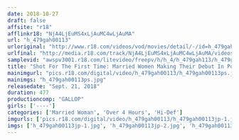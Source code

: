 ```yaml
---
date: 2018-10-27
draft: false
affsite: "r18"
afflinkr18: "NjA4LjEuMS4xLjAuMC4wLjAuMA"
url: "h_479gah00113"
urloriginal: "http://www.r18.com/videos/vod/movies/detail/-/id=h_479gah00113"
urlfinal: "http://media.r18.com/track/NjA4LjEuMS4xLjAuMC4wLjAuMA/videos/vod/movies/detail/-/id=h_479gah00113"
samplevid: "awspv3001.r18.com/litevideo/freepv/h/h_4/h_479gah113/h_479gah113_dmb_w.mp4"
title: "Shot For The First Time: Married Women Making Their Debut In Porn Eight Hours 5"
mainimgurl: "pics.r18.com/digital/video/h_479gah00113/h_479gah00113ps.jpg"
mainimgs: "h_479gah00113ps.jpg"
releasedate: "Sept. 21, 2018"
duration: 477
productioncomp: "GALLOP"
girls: ['----']
categories: ['Married Woman', 'Over 4 Hours', 'Hi-Def']
imgurls: ['pics.r18.com/digital/video/h_479gah00113/h_479gah00113jp-1.jpg', 'pics.r18.com/digital/video/h_479gah00113/h_479gah00113jp-2.jpg', 'pics.r18.com/digital/video/h_479gah00113/h_479gah00113jp-3.jpg', 'pics.r18.com/digital/video/h_479gah00113/h_479gah00113jp-4.jpg', 'pics.r18.com/digital/video/h_479gah00113/h_479gah00113jp-5.jpg', 'pics.r18.com/digital/video/h_479gah00113/h_479gah00113jp-6.jpg', 'pics.r18.com/digital/video/h_479gah00113/h_479gah00113jp-7.jpg', 'pics.r18.com/digital/video/h_479gah00113/h_479gah00113jp-8.jpg', 'pics.r18.com/digital/video/h_479gah00113/h_479gah00113jp-9.jpg', 'pics.r18.com/digital/video/h_479gah00113/h_479gah00113jp-10.jpg', 'pics.r18.com/digital/video/h_479gah00113/h_479gah00113jp-11.jpg', 'pics.r18.com/digital/video/h_479gah00113/h_479gah00113jp-12.jpg', 'pics.r18.com/digital/video/h_479gah00113/h_479gah00113jp-13.jpg', 'pics.r18.com/digital/video/h_479gah00113/h_479gah00113jp-14.jpg', 'pics.r18.com/digital/video/h_479gah00113/h_479gah00113jp-15.jpg', 'pics.r18.com/digital/video/h_479gah00113/h_479gah00113jp-16.jpg', 'pics.r18.com/digital/video/h_479gah00113/h_479gah00113jp-17.jpg', 'pics.r18.com/digital/video/h_479gah00113/h_479gah00113jp-18.jpg', 'pics.r18.com/digital/video/h_479gah00113/h_479gah00113jp-19.jpg', 'pics.r18.com/digital/video/h_479gah00113/h_479gah00113jp-20.jpg']
imgs: ['h_479gah00113jp-1.jpg', 'h_479gah00113jp-2.jpg', 'h_479gah00113jp-3.jpg', 'h_479gah00113jp-4.jpg', 'h_479gah00113jp-5.jpg', 'h_479gah00113jp-6.jpg', 'h_479gah00113jp-7.jpg', 'h_479gah00113jp-8.jpg', 'h_479gah00113jp-9.jpg', 'h_479gah00113jp-10.jpg', 'h_479gah00113jp-11.jpg', 'h_479gah00113jp-12.jpg', 'h_479gah00113jp-13.jpg', 'h_479gah00113jp-14.jpg', 'h_479gah00113jp-15.jpg', 'h_479gah00113jp-16.jpg', 'h_479gah00113jp-17.jpg', 'h_479gah00113jp-18.jpg', 'h_479gah00113jp-19.jpg', 'h_479gah00113jp-20.jpg']
---
```

